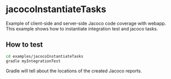 # jacocoInstantiateTasks

Example of client-side and server-side Jacoco code coverage with webapp.
This example shows how to instantiate integration test and jacoco tasks.

## How to test

```bash
cd examples/jacocoInstantiateTasks
gradle myIntegrationTest
```

Gradle will tell about the locations of the created Jacoco reports.

